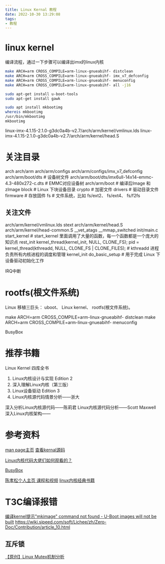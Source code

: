 ```yaml
---
title: Linux Kernal 教程
date: 2022-10-30 13:29:08
tags:
- 教程
---
```


# linux kernel
编译流程，通过一下步骤可以编译出imx的linux内核
```bash
make ARCH=arm CROSS_COMPILE=arm-linux-gnueabihf- distclean
make ARCH=arm CROSS_COMPILE=arm-linux-gnueabihf- imx_v7_defconfig
make ARCH=arm CROSS_COMPILE=arm-linux-gnueabihf- menuconfig
make ARCH=arm CROSS_COMPILE=arm-linux-gnueabihf- all -j16

sudo apt-get install u-boot-tools
sudo apt-get install gawk

sudo apt install mkbootimg
whereis mkbootimg
/usr/bin/mkbootimg
mkbootimg

```


linux-imx-4.1.15-2.1.0-g3dc0a4b-v2.7/arch/arm/kernel/vmlinux.lds
linux-imx-4.1.15-2.1.0-g3dc0a4b-v2.7/arch/arm/kernel/head.S
# 关注目录

arch
arch/arm
arch/arm/configs 
arch/arm/configs/imx_v7_defconfig
arch/arm/boot/dts  # 设备树文件
arch/arm/boot/dts/imx6ull-14x14-emmc-4.3-480x272-c.dts # EMMC对应设备树
arch/arm/boot # 编译后Image 和 zImage 
block # Linux 下块设备目录
crypto # 加密文件
drivers # 驱动目录文件
firmware # 存放固件
fs # 文件系统，比如 fs/ext2、 fs/ext4、 fs/f2fs 




## 关注文件

arch/arm/kernel/vmlinux.lds
stext
arch/arm/kernel/head.S
arch/arm/kernel/head-common.S 
__vet_atags 
__mmap_switched
init/main.c
start_kernel  # start_kernel 里面调用了大量的函数，每一个函数都是一个庞大的知识点
rest_init
kernel_thread(kernel_init, NULL, CLONE_FS);
pid = kernel_thread(kthreadd, NULL, CLONE_FS | CLONE_FILES); # kthreadd 进程负责所有内核进程的调度和管理
kernel_init
do_basic_setup # 用于完成 Linux 下设备驱动初始化工作




IRQ中断


#  rootfs(根文件系统)

Linux 移植三巨头： uboot、 Linux kernel、 rootfs(根文件系统)。


make ARCH=arm CROSS_COMPILE=arm-linux-gnueabihf- distclean
make ARCH=arm CROSS_COMPILE=arm-linux-gnueabihf- menuconfig



BusyBox


# 推荐书籍

Linux Kernel 四库全书

1. Linux内核设计与实现 Edition 2
2. 深入理解Linux内核（第三版）   
3. Linux设备驱动 Edition 3
4. Linux内核源代码情景分析——浙大

深入分析Linux内核源代码——陈莉君
Linux内核源代码分析——Scott Maxwell
深入Linux内核架构——

# 参考资料

[man page主页](https://man7.org/index.html)
[查看kernal源码](https://elixir.bootlin.com/linux/v4.1.15/source/)

[Linux内核代码大佬们如何观看的？](https://www.zhihu.com/question/439569498/answer/2967990818)

[BusyBox](https://www.busybox.net/)

[陈孝松个人主页 课程和视频](https://chenxiaosong.com/courses.html)
[linux内核经典书籍](https://zhuanlan.zhihu.com/p/34977296)
# T3C编译报错
[编译kernel提示"mkimage" command not found - U-Boot images will not be built](https://www.cnblogs.com/liangliangge/p/12848888.html)
https://wiki.sipeed.com/soft/Lichee/zh/Zero-Doc/Contribution/article_10.html

## 互斥锁
[【原创】Linux Mutex机制分析](https://www.cnblogs.com/LoyenWang/p/12826811.html)

